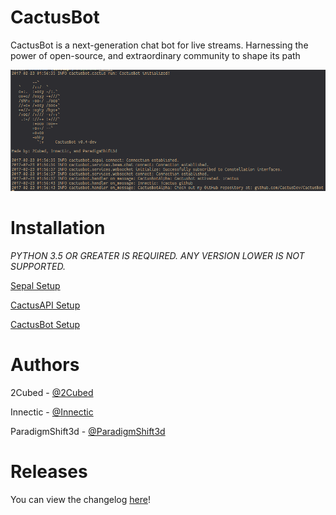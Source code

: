 # CactusBot

CactusBot is a next-generation chat bot for live streams.
Harnessing the power of open-source, and extraordinary community to shape its path

![screenshot of the bot running in a terminal](./assets/terminal.png)

# Installation

*PYTHON 3.5 OR GREATER IS REQUIRED. ANY VERSION LOWER IS NOT SUPPORTED.*

[Sepal Setup](https://github.com/cactusdev/sepal)

[CactusAPI Setup](https://github.com/cactusdev/cactusapi)

[CactusBot Setup](INSTALL.md)

# Authors

2Cubed - [@2Cubed](https://twitter.com/2CubedTech)

Innectic - [@Innectic](https://twitter.com/Innectic)

ParadigmShift3d - [@ParadigmShift3d](https://twitter.com/ParadigmShift3d)

# Releases

You can view the changelog [here](CHANGELOG.md)!
